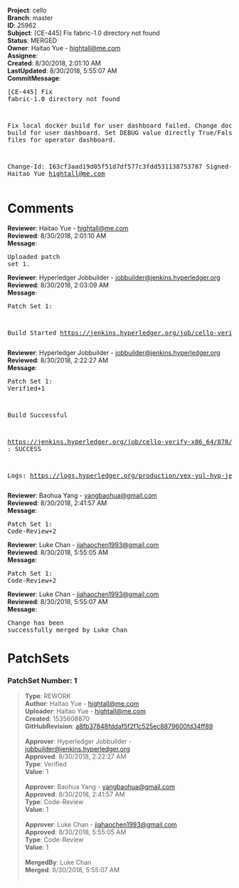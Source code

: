 <strong>Project</strong>: cello<br><strong>Branch</strong>: master<br><strong>ID</strong>: 25962<br><strong>Subject</strong>: [CE-445] Fix fabric-1.0 directory not found<br><strong>Status</strong>: MERGED<br><strong>Owner</strong>: Haitao Yue - hightall@me.com<br><strong>Assignee</strong>:<br><strong>Created</strong>: 8/30/2018, 2:01:10 AM<br><strong>LastUpdated</strong>: 8/30/2018, 5:55:07 AM<br><strong>CommitMessage</strong>:<br><pre>[CE-445] Fix fabric-1.0 directory not found

Fix local docker build for user dashboard failed.
Change dockerhub build for user dashboard.
Set DEBUG value directly True/False in compose files for operator
dashboard.

Change-Id: I63cf3aad19d05f51d7df577c3fdd531138753787
Signed-off-by: Haitao Yue <hightall@me.com>
</pre><h1>Comments</h1><strong>Reviewer</strong>: Haitao Yue - hightall@me.com<br><strong>Reviewed</strong>: 8/30/2018, 2:01:10 AM<br><strong>Message</strong>: <pre>Uploaded patch set 1.</pre><strong>Reviewer</strong>: Hyperledger Jobbuilder - jobbuilder@jenkins.hyperledger.org<br><strong>Reviewed</strong>: 8/30/2018, 2:03:09 AM<br><strong>Message</strong>: <pre>Patch Set 1:

Build Started https://jenkins.hyperledger.org/job/cello-verify-x86_64/878/</pre><strong>Reviewer</strong>: Hyperledger Jobbuilder - jobbuilder@jenkins.hyperledger.org<br><strong>Reviewed</strong>: 8/30/2018, 2:22:27 AM<br><strong>Message</strong>: <pre>Patch Set 1: Verified+1

Build Successful 

https://jenkins.hyperledger.org/job/cello-verify-x86_64/878/ : SUCCESS

Logs: https://logs.hyperledger.org/production/vex-yul-hyp-jenkins-3/cello-verify-x86_64/878</pre><strong>Reviewer</strong>: Baohua Yang - yangbaohua@gmail.com<br><strong>Reviewed</strong>: 8/30/2018, 2:41:57 AM<br><strong>Message</strong>: <pre>Patch Set 1: Code-Review+2</pre><strong>Reviewer</strong>: Luke Chan - jiahaochen1993@gmail.com<br><strong>Reviewed</strong>: 8/30/2018, 5:55:05 AM<br><strong>Message</strong>: <pre>Patch Set 1: Code-Review+2</pre><strong>Reviewer</strong>: Luke Chan - jiahaochen1993@gmail.com<br><strong>Reviewed</strong>: 8/30/2018, 5:55:07 AM<br><strong>Message</strong>: <pre>Change has been successfully merged by Luke Chan</pre><h1>PatchSets</h1><h3>PatchSet Number: 1</h3><blockquote><strong>Type</strong>: REWORK<br><strong>Author</strong>: Haitao Yue - hightall@me.com<br><strong>Uploader</strong>: Haitao Yue - hightall@me.com<br><strong>Created</strong>: 1535608870<br><strong>GitHubRevision</strong>: [a8fb37848fddaf5f2f1c525ec8879600fd34ff89](https://github.com/hyperledger/cello/commit/a8fb37848fddaf5f2f1c525ec8879600fd34ff89)<br><br><strong>Approver</strong>: Hyperledger Jobbuilder - jobbuilder@jenkins.hyperledger.org<br><strong>Approved</strong>: 8/30/2018, 2:22:27 AM<br><strong>Type</strong>: Verified<br><strong>Value</strong>: 1<br><br><strong>Approver</strong>: Baohua Yang - yangbaohua@gmail.com<br><strong>Approved</strong>: 8/30/2018, 2:41:57 AM<br><strong>Type</strong>: Code-Review<br><strong>Value</strong>: 1<br><br><strong>Approver</strong>: Luke Chan - jiahaochen1993@gmail.com<br><strong>Approved</strong>: 8/30/2018, 5:55:05 AM<br><strong>Type</strong>: Code-Review<br><strong>Value</strong>: 1<br><br><strong>MergedBy</strong>: Luke Chan<br><strong>Merged</strong>: 8/30/2018, 5:55:07 AM<br><br></blockquote>